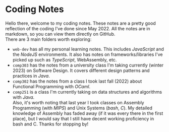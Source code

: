 # Coding Notes
Hello there, welcome to my coding notes. These notes are a pretty good reflection of the coding I've done since May 2022. 
All the notes are in markdown, so you can view them directly on GitHub.  
There are 3 main folders worth exploring:
- `web-dev` has all my personal learning notes. This includes *JavaScript* and the *NodeJS* environments. It also has notes on frameworks/libraries I've picked up such as *TypeScript*, WebAssembly, etc. 
- `comp303` has the notes from a university class I'm taking currently (winter 2023) on Software Design. It covers different design patterns and practices in *Java*.  
- `comp302` has the notes from a class I took last fall (2022) about Functional Programming with *OCaml*. 
- `comp251` is a class I'm currently taking on data structures and algorithms with *Java*.  
Also, it's worth noting that last year I took classes on Assembly Programming (with *MIPS*) and Unix Systems (*bash*, *C*). 
My detailed knowledge of Assembly has faded away (if it was every there in the first place), but I would say that I still have decent working proficiency in bash and C. 
Thanks for stopping by! 

